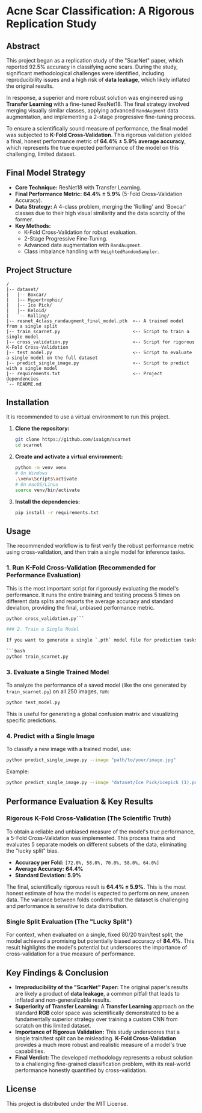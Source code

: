# Acne Scar Classification: A Rigorous Replication Study

## Abstract

This project began as a replication study of the "ScarNet" paper, which reported 92.5% accuracy in classifying acne scars. During the study, significant methodological challenges were identified, including reproducibility issues and a high risk of **data leakage**, which likely inflated the original results.

In response, a superior and more robust solution was engineered using **Transfer Learning** with a fine-tuned ResNet18. The final strategy involved merging visually similar classes, applying advanced `RandAugment` data augmentation, and implementing a 2-stage progressive fine-tuning process.

To ensure a scientifically sound measure of performance, the final model was subjected to **K-Fold Cross-Validation**. This rigorous validation yielded a final, honest performance metric of **64.4% ± 5.9% average accuracy**, which represents the true expected performance of the model on this challenging, limited dataset.

## Final Model Strategy

- **Core Technique:** ResNet18 with Transfer Learning.
- **Final Performance Metric:** **64.4% ± 5.9%** (5-Fold Cross-Validation Accuracy).
- **Data Strategy:** A 4-class problem, merging the 'Rolling' and 'Boxcar' classes due to their high visual similarity and the data scarcity of the former.
- **Key Methods:**
  - K-Fold Cross-Validation for robust evaluation.
  - 2-Stage Progressive Fine-Tuning.
  - Advanced data augmentation with `RandAugment`.
  - Class imbalance handling with `WeightedRandomSampler`.

## Project Structure

```
/
|-- dataset/
|   |-- Boxcar/
|   |-- Hypertrophic/
|   |-- Ice Pick/
|   |-- Keloid/
|   `-- Rolling/
|-- resnet_4class_randaugment_final_model.pth  <-- A trained model from a single split
|-- train_scarnet.py                           <-- Script to train a single model
|-- cross_validation.py                        <-- Script for rigorous K-Fold Cross-Validation
|-- test_model.py                              <-- Script to evaluate a single model on the full dataset
|-- predict_single_image.py                    <-- Script to predict with a single model
|-- requirements.txt                           <-- Project dependencies
`-- README.md
```

## Installation

It is recommended to use a virtual environment to run this project.

1.  **Clone the repository:**
    ```bash
    git clone https://github.com/isaigm/scarnet
    cd scarnet
    ```

2.  **Create and activate a virtual environment:**
    ```bash
    python -m venv venv
    # On Windows
    .\venv\Scripts\activate
    # On macOS/Linux
    source venv/bin/activate
    ```

3.  **Install the dependencies:**
    ```bash
    pip install -r requirements.txt
    ```

## Usage

The recommended workflow is to first verify the robust performance metric using cross-validation, and then train a single model for inference tasks.

### 1. Run K-Fold Cross-Validation (Recommended for Performance Evaluation)

This is the most important script for rigorously evaluating the model's performance. It runs the entire training and testing process 5 times on different data splits and reports the average accuracy and standard deviation, providing the final, unbiased performance metric.

```bash
python cross_validation.py```

### 2. Train a Single Model

If you want to generate a single `.pth` model file for prediction tasks, use this script. It will run the training process on a single 80/20 split. Note that the final accuracy will vary depending on the random split, as demonstrated by the cross-validation results.

```bash
python train_scarnet.py
```

### 3. Evaluate a Single Trained Model

To analyze the performance of a saved model (like the one generated by `train_scarnet.py`) on all 250 images, run:

```bash
python test_model.py
```
This is useful for generating a global confusion matrix and visualizing specific predictions.

### 4. Predict with a Single Image

To classify a new image with a trained model, use:

```bash
python predict_single_image.py --image "path/to/your/image.jpg"
```
Example:
```bash
python predict_single_image.py --image "dataset/Ice Pick/icepick (1).png"
```

## Performance Evaluation & Key Results

### Rigorous K-Fold Cross-Validation (The Scientific Truth)

To obtain a reliable and unbiased measure of the model's true performance, a 5-Fold Cross-Validation was implemented. This process trains and evaluates 5 separate models on different subsets of the data, eliminating the "lucky split" bias.

-   **Accuracy per Fold:** `[72.0%, 58.0%, 70.0%, 58.0%, 64.0%]`
-   **Average Accuracy:** **64.4%**
-   **Standard Deviation:** **5.9%**

The final, scientifically rigorous result is **64.4% ± 5.9%**. This is the most honest estimate of how the model is expected to perform on new, unseen data. The variance between folds confirms that the dataset is challenging and performance is sensitive to data distribution.

### Single Split Evaluation (The "Lucky Split")

For context, when evaluated on a single, fixed 80/20 train/test split, the model achieved a promising but potentially biased accuracy of **84.4%**. This result highlights the model's potential but underscores the importance of cross-validation for a true measure of performance.

## Key Findings & Conclusion

-   **Irreproducibility of the "ScarNet" Paper:** The original paper's results are likely a product of **data leakage**, a common pitfall that leads to inflated and non-generalizable results.
-   **Superiority of Transfer Learning:** A **Transfer Learning** approach on the standard **RGB** color space was scientifically demonstrated to be a fundamentally superior strategy over training a custom CNN from scratch on this limited dataset.
-   **Importance of Rigorous Validation:** This study underscores that a single train/test split can be misleading. **K-Fold Cross-Validation** provides a much more robust and realistic measure of a model's true capabilities.
-   **Final Verdict:** The developed methodology represents a robust solution to a challenging fine-grained classification problem, with its real-world performance honestly quantified by cross-validation.

## License

This project is distributed under the MIT License.
